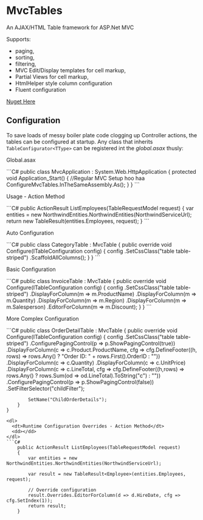 MvcTables
========

An AJAX/HTML Table framework for ASP.Net MVC

Supports:
* paging, 
* sorting,
* filtering,
* MVC Edit/Display templates for cell markup,
* Partial Views for cell markup,
* HtmlHelper style column configuration
* Fluent configuration

[Nuget Here](https://www.nuget.org/packages/MvcTables)

Configuration
-------------
To save loads of messy boiler plate code clogging up Controller actions, the tables can be configured at startup.
Any class that inherits ``` TableConfigurator<TType> ``` can be registered int the *global.asax* thusly:
<dl>
    <dt>Global.asax</dt>
    <dd></dd>
</dl>
```C#
    public class MvcApplication : System.Web.HttpApplication
    {
        protected void Application_Start()
        {
            //Regular MVC Setup hoo haa
            ConfigureMvcTables.InTheSameAssembly.As<MvcApplication>();
        }
    }
```
<dl>
  <dt>Usage - Action Method</dt>
  <dd></dd>
</dl>
```C#
    public ActionResult ListEmployees(TableRequestModel request)
    {
        var entities = new NorthwindEntities.NorthwindEntities(NorthwindServiceUrl);
        return new TableResult<Employee>(entities.Employees, request);
    }
```
<dl>
  <dt>Auto Configuration</dt>
  <dd></dd>
</dl>
```C#
public class CategoryTable : MvcTable<Category>
{
    public override void Configure(ITableConfiguration<Category> config)
    {
        config
            .SetCssClass("table table-striped")
            .ScaffoldAllColumns();
    }
}
```
<dl>
  <dt>Basic Configuration</dt>
  <dd></dd>
</dl>
```C#
    public class InvoiceTable : MvcTable<Invoice>
    {
        public override void Configure(ITableConfiguration<Invoice> config)
        {
            config
                .SetCssClass("table table-striped")
                .DisplayForColumn(m => m.ProductName)
                .DisplayForColumn(m => m.Quantity)
                .DisplayForColumn(m => m.Region)
                .DisplayForColumn(m => m.Salesperson)
                .EditorForColumn(m => m.Discount);
        }
    }
```
<dl>
  <dt>More Complex Configuration</dt>
  <dd></dd>
</dl>
```C#
    public class OrderDetailTable : MvcTable<Order_Detail>
    {
        public override void Configure(ITableConfiguration<Order_Detail> config)
        {
            config
                .SetCssClass("table table-striped")
                .ConfigurePagingControl(p => p.ShowPagingControl(true))
                .DisplayForColumn(c => c.Product.ProductName, 
                    cfg => cfg.DefineFooter((h, rows) => rows.Any() ? "Order ID: " + rows.First().OrderID : ""))
                .DisplayForColumn(c => c.Quantity)
                .DisplayForColumn(c => c.UnitPrice)
                .DisplayForColumn(c => c.LineTotal, 
                    cfg => cfg.DefineFooter((h,rows) => rows.Any() ? rows.Sum(od => od.LineTotal).ToString("c") : ""))
                .ConfigurePagingControl(p => p.ShowPagingControl(false))
                .SetFilterSelector("childFilter");
                    
            SetName("ChildOrderDetails");
        }
    }
```
<dl>
  <dt>Runtime Configuration Overrides - Action Method</dt>
  <dd></dd>
</dl>
```C#
    public ActionResult ListEmployees(TableRequestModel request)
    {
        var entities = new NorthwindEntities.NorthwindEntities(NorthwindServiceUrl);
        
        var result = new TableResult<Employee>(entities.Employees, request);
        
        // Override configuration
        result.Overrides.EditorForColumn(d => d.HireDate, cfg => cfg.SetIndex(1));
        return result;
    }
```

